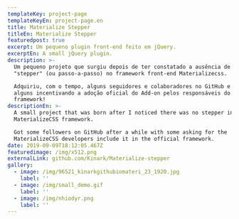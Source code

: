 ```yaml
---
templateKey: project-page
templateKeyEn: project-page.en
title: Materialize Stepper
titleEn: Materialize Stepper
featuredpost: true
excerpt: Um pequeno plugin front-end feito em jQuery.
excerptEn: A small jQuery plugin.
description: >-
  Um pequeno projeto que surgiu depois de ter constatado a ausência de um
  "stepper" (ou passo-a-passo) no framework front-end Materializecss.

  Adquiriu, com o tempo, alguns seguidores e colaboradores no GitHub e até
  alguns incentivando a adoção oficial do Add-on pelos responsáveis do
  framework!
descriptionEn: >-
  A small project that was born after I noticed there was no stepper in
  MaterializeCSS framework.

  Got some followers on GitHub after a while with some asking for the
  MaterializeCSS developers include it in the official framework.
date: 2019-09-09T18:12:05.467Z
featuredimage: /img/x512.png
externalLink: github.com/Kinark/Materialize-stepper
gallery:
  - image: /img/96521_kinarkgithubiomateri_23_1920.jpg
    label: ''
  - image: /img/small_demo.gif
    label: ''
  - image: /img/nhiodyr.png
    label: ''
---
```


